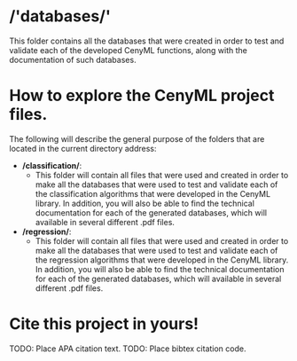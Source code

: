 # /'databases/'
This folder contains all the databases that were created in order to test and validate each of the developed CenyML functions, along with the documentation of such databases.

# How to explore the CenyML project files.
The following will describe the general purpose of the folders that are located in the current directory address:

- **/classification/**:
    - This folder will contain all files that were used and created in order to make all the databases that were used to test and validate each of the classification algorithms that were developed in the CenyML library. In addition, you will also be able to find the technical documentation for each of the generated databases, which will available in several different .pdf files.
- **/regression/**:
    - This folder will contain all files that were used and created in order to make all the databases that were used to test and validate each of the regression algorithms that were developed in the CenyML library. In addition, you will also be able to find the technical documentation for each of the generated databases, which will available in several different .pdf files.

# Cite this project in yours!
TODO: Place APA citation text.
TODO: Place bibtex citation code.
